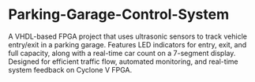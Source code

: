 # Parking-Garage-Control-System
A VHDL-based FPGA project that uses ultrasonic sensors to track vehicle entry/exit in a parking garage. Features LED indicators for entry, exit, and full capacity, along with a real-time car count on a 7-segment display. Designed for efficient traffic flow, automated monitoring, and real-time system feedback on Cyclone V FPGA.
